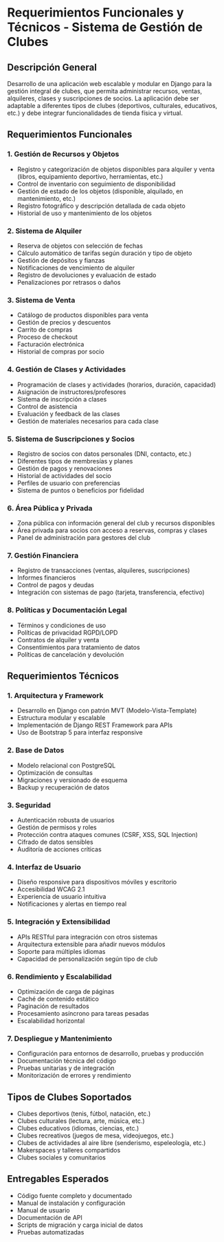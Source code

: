 # Requerimientos Funcionales y Técnicos - Sistema de Gestión de Clubes

## Descripción General
Desarrollo de una aplicación web escalable y modular en Django para la gestión integral de clubes, que permita administrar recursos, ventas, alquileres, clases y suscripciones de socios. La aplicación debe ser adaptable a diferentes tipos de clubes (deportivos, culturales, educativos, etc.) y debe integrar funcionalidades de tienda física y virtual.

## Requerimientos Funcionales

### 1. Gestión de Recursos y Objetos
- Registro y categorización de objetos disponibles para alquiler y venta (libros, equipamiento deportivo, herramientas, etc.)
- Control de inventario con seguimiento de disponibilidad
- Gestión de estado de los objetos (disponible, alquilado, en mantenimiento, etc.)
- Registro fotográfico y descripción detallada de cada objeto
- Historial de uso y mantenimiento de los objetos

### 2. Sistema de Alquiler
- Reserva de objetos con selección de fechas
- Cálculo automático de tarifas según duración y tipo de objeto
- Gestión de depósitos y fianzas
- Notificaciones de vencimiento de alquiler
- Registro de devoluciones y evaluación de estado
- Penalizaciones por retrasos o daños

### 3. Sistema de Venta
- Catálogo de productos disponibles para venta
- Gestión de precios y descuentos
- Carrito de compras
- Proceso de checkout
- Facturación electrónica
- Historial de compras por socio

### 4. Gestión de Clases y Actividades
- Programación de clases y actividades (horarios, duración, capacidad)
- Asignación de instructores/profesores
- Sistema de inscripción a clases
- Control de asistencia
- Evaluación y feedback de las clases
- Gestión de materiales necesarios para cada clase

### 5. Sistema de Suscripciones y Socios
- Registro de socios con datos personales (DNI, contacto, etc.)
- Diferentes tipos de membresías y planes
- Gestión de pagos y renovaciones
- Historial de actividades del socio
- Perfiles de usuario con preferencias
- Sistema de puntos o beneficios por fidelidad

### 6. Área Pública y Privada
- Zona pública con información general del club y recursos disponibles
- Área privada para socios con acceso a reservas, compras y clases
- Panel de administración para gestores del club

### 7. Gestión Financiera
- Registro de transacciones (ventas, alquileres, suscripciones)
- Informes financieros
- Control de pagos y deudas
- Integración con sistemas de pago (tarjeta, transferencia, efectivo)

### 8. Políticas y Documentación Legal
- Términos y condiciones de uso
- Políticas de privacidad RGPD/LOPD
- Contratos de alquiler y venta
- Consentimientos para tratamiento de datos
- Políticas de cancelación y devolución

## Requerimientos Técnicos

### 1. Arquitectura y Framework
- Desarrollo en Django con patrón MVT (Modelo-Vista-Template)
- Estructura modular y escalable
- Implementación de Django REST Framework para APIs
- Uso de Bootstrap 5 para interfaz responsive

### 2. Base de Datos
- Modelo relacional con PostgreSQL
- Optimización de consultas
- Migraciones y versionado de esquema
- Backup y recuperación de datos

### 3. Seguridad
- Autenticación robusta de usuarios
- Gestión de permisos y roles
- Protección contra ataques comunes (CSRF, XSS, SQL Injection)
- Cifrado de datos sensibles
- Auditoría de acciones críticas

### 4. Interfaz de Usuario
- Diseño responsive para dispositivos móviles y escritorio
- Accesibilidad WCAG 2.1
- Experiencia de usuario intuitiva
- Notificaciones y alertas en tiempo real

### 5. Integración y Extensibilidad
- APIs RESTful para integración con otros sistemas
- Arquitectura extensible para añadir nuevos módulos
- Soporte para múltiples idiomas
- Capacidad de personalización según tipo de club

### 6. Rendimiento y Escalabilidad
- Optimización de carga de páginas
- Caché de contenido estático
- Paginación de resultados
- Procesamiento asíncrono para tareas pesadas
- Escalabilidad horizontal

### 7. Despliegue y Mantenimiento
- Configuración para entornos de desarrollo, pruebas y producción
- Documentación técnica del código
- Pruebas unitarias y de integración
- Monitorización de errores y rendimiento

## Tipos de Clubes Soportados
- Clubes deportivos (tenis, fútbol, natación, etc.)
- Clubes culturales (lectura, arte, música, etc.)
- Clubes educativos (idiomas, ciencias, etc.)
- Clubes recreativos (juegos de mesa, videojuegos, etc.)
- Clubes de actividades al aire libre (senderismo, espeleología, etc.)
- Makerspaces y talleres compartidos
- Clubes sociales y comunitarios

## Entregables Esperados
- Código fuente completo y documentado
- Manual de instalación y configuración
- Manual de usuario
- Documentación de API
- Scripts de migración y carga inicial de datos
- Pruebas automatizadas
